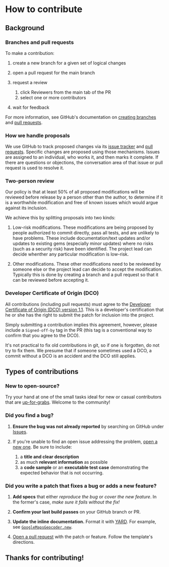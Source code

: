 # How to contribute

## Background

### Branches and pull requests

To make a contribution:

1. create a new branch for a given set of logical changes

2. open a pull request for the main branch

3. request a review
    1. click Reviewers from the main tab of the PR
    2. select one or more contributors

4. wait for feedback

For more information, see GitHub's documentation on [creating branches](https://help.github.com/articles/creating-and-deleting-branches-within-your-repository) and [pull requests](https://docs.github.com/en/pull-requests/collaborating-with-pull-requests/proposing-changes-to-your-work-with-pull-requests/about-pull-requests).

### How we handle proposals

We use GitHub to track proposed changes via its [issue tracker](https://github.com/FoveaCentral/google_maps_geocoder/issues) and [pull requests](https://github.com/FoveaCentral/google_maps_geocoder/pulls). Specific changes are proposed using those mechanisms. Issues are assigned to an individual, who works it, and then marks it complete. If there are questions or objections, the conversation area of that issue or pull request is used to resolve it.

### Two-person review

Our policy is that at least 50% of all proposed modifications will be reviewed before release by a person other than the author, to determine if it is a worthwhile modification and free of known issues which would argue against its inclusion.

We achieve this by splitting proposals into two kinds:

1. Low-risk modifications. These modifications are being proposed by people authorized to commit directly, pass all tests, and are unlikely to have problems. These include documentation/text updates and/or updates to existing gems (especially minor updates) where no risks (such as a security risk) have been identified. The project lead can decide whenther any particular modification is low-risk.

2. Other modifications. These other modifications need to be reviewed by someone else or the project lead can decide to accept the modification. Typically this is done by creating a branch and a pull request so that it can be reviewed before accepting it.

### Developer Certificate of Origin (DCO)

All contributions (including pull requests) must agree to the [Developer Certificate of Origin (DCO) version 1.1](https://developercertificate.org). This is a developer's certification that he or she has the right to submit the patch for inclusion into the project.

Simply submitting a contribution implies this agreement, however, please include a `Signed-off-by` tag in the PR (this tag is a conventional way to confirm that you agree to the DCO).

It's not practical to fix old contributions in git, so if one is forgotten, do not try to fix them. We presume that if someone sometimes used a DCO, a commit without a DCO is an accident and the DCO still applies.

## Types of contributions

### **New to open-source?**

Try your hand at one of the small tasks ideal for new or casual contributors that are [up-for-grabs](https://github.com/FoveaCentral/google_maps_geocoder/issues?q=is%3Aissue+is%3Aopen+label%3Aup-for-grabs). Welcome to the community!

### **Did you find a bug?**

1. **Ensure the bug was not already reported** by searching on GitHub under [Issues](https://github.com/FoveaCentral/google_maps_geocoder/issues).

2. If you're unable to find an open issue addressing the problem, [open a new one](https://github.com/FoveaCentral/google_maps_geocoder/issues/new/choose). Be sure to include:
    1. a **title and clear description**
    2. as much **relevant information** as possible
    3. a **code sample** or an **executable test case** demonstrating the expected behavior that is not occurring.

### **Did you write a patch that fixes a bug or adds a new feature?**

1. **Add specs** that either *reproduce the bug* or *cover the new feature*. In the former's case, *make sure it fails without the fix!*

2. **Confirm your last build passes** on your GitHub branch or PR.

3. **Update the inline documentation.** Format it with [YARD](https://www.rubydoc.info/gems/yard/file/docs/GettingStarted.md). For example, see [`GoogleMapsGeocoder.new`](../lib/google_maps_geocoder.rb).

4. [Open a pull request](https://github.com/FoveaCentral/google_maps_geocoder/compare) with the patch or feature. Follow the template's directions.

## Thanks for contributing!
